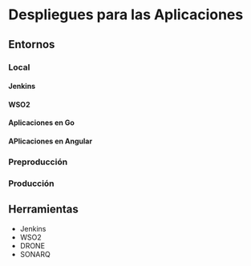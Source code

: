 # Despliegues para las Aplicaciones

## Entornos
### Local
#### Jenkins
#### WSO2
#### Aplicaciones en Go
#### APlicaciones en Angular 
### Preproducción
### Producción
## Herramientas
- Jenkins
- WSO2
- DRONE
- SONARQ
